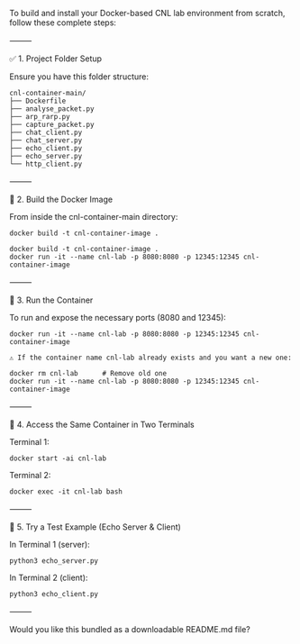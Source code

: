 To build and install your Docker-based CNL lab environment from scratch, follow these complete steps:

⸻

✅ 1. Project Folder Setup

Ensure you have this folder structure:
```
cnl-container-main/
├── Dockerfile
├── analyse_packet.py
├── arp_rarp.py
├── capture_packet.py
├── chat_client.py
├── chat_server.py
├── echo_client.py
├── echo_server.py
└── http_client.py

```

⸻

🐳 2. Build the Docker Image

From inside the cnl-container-main directory:
```
docker build -t cnl-container-image .
```

```
docker build -t cnl-container-image .
docker run -it --name cnl-lab -p 8080:8080 -p 12345:12345 cnl-container-image

```


⸻

🚀 3. Run the Container

To run and expose the necessary ports (8080 and 12345):
```
docker run -it --name cnl-lab -p 8080:8080 -p 12345:12345 cnl-container-image
```
	⚠️ If the container name cnl-lab already exists and you want a new one:
```
docker rm cnl-lab      # Remove old one
docker run -it --name cnl-lab -p 8080:8080 -p 12345:12345 cnl-container-image

```

⸻

🔁 4. Access the Same Container in Two Terminals

Terminal 1:
```
docker start -ai cnl-lab
```
Terminal 2:
```
docker exec -it cnl-lab bash
```


⸻

🧪 5. Try a Test Example (Echo Server & Client)

In Terminal 1 (server):
```
python3 echo_server.py
```
In Terminal 2 (client):
```
python3 echo_client.py
```


⸻

Would you like this bundled as a downloadable README.md file?
